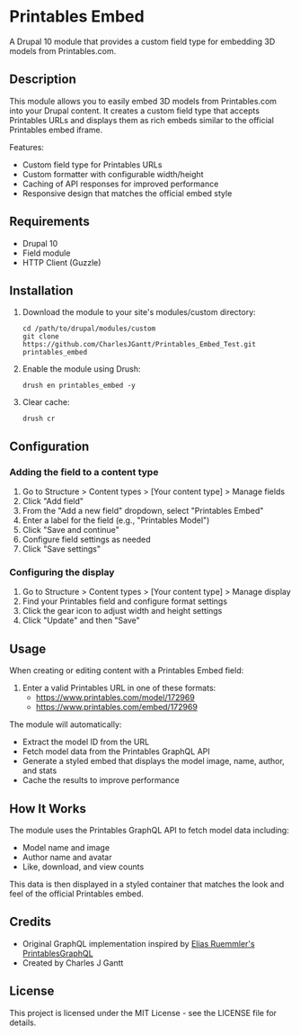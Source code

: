 # Printables Embed

A Drupal 10 module that provides a custom field type for embedding 3D models from Printables.com.

## Description

This module allows you to easily embed 3D models from Printables.com into your Drupal content.
It creates a custom field type that accepts Printables URLs and displays them as rich embeds
similar to the official Printables embed iframe.

Features:
- Custom field type for Printables URLs
- Custom formatter with configurable width/height
- Caching of API responses for improved performance
- Responsive design that matches the official embed style

## Requirements

- Drupal 10
- Field module
- HTTP Client (Guzzle)

## Installation

1. Download the module to your site's modules/custom directory:
   ```
   cd /path/to/drupal/modules/custom
   git clone https://github.com/CharlesJGantt/Printables_Embed_Test.git printables_embed
   ```

2. Enable the module using Drush:
   ```
   drush en printables_embed -y
   ```

3. Clear cache:
   ```
   drush cr
   ```

## Configuration

### Adding the field to a content type

1. Go to Structure > Content types > [Your content type] > Manage fields
2. Click "Add field"
3. From the "Add a new field" dropdown, select "Printables Embed"
4. Enter a label for the field (e.g., "Printables Model")
5. Click "Save and continue"
6. Configure field settings as needed
7. Click "Save settings"

### Configuring the display

1. Go to Structure > Content types > [Your content type] > Manage display
2. Find your Printables field and configure format settings
3. Click the gear icon to adjust width and height settings
4. Click "Update" and then "Save"

## Usage

When creating or editing content with a Printables Embed field:

1. Enter a valid Printables URL in one of these formats:
   - https://www.printables.com/model/172969
   - https://www.printables.com/embed/172969

The module will automatically:
- Extract the model ID from the URL
- Fetch model data from the Printables GraphQL API
- Generate a styled embed that displays the model image, name, author, and stats
- Cache the results to improve performance

## How It Works

The module uses the Printables GraphQL API to fetch model data including:
- Model name and image
- Author name and avatar
- Like, download, and view counts

This data is then displayed in a styled container that matches the look and feel of the official Printables embed.

## Credits

- Original GraphQL implementation inspired by [Elias Ruemmler's PrintablesGraphQL](https://github.com/eliasruemmler/printablesgraphql)
- Created by Charles J Gantt

## License

This project is licensed under the MIT License - see the LICENSE file for details.